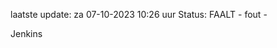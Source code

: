 laatste update: 
za 07-10-2023 10:26   uur 
Status: FAALT - fout - 
<div class="service R">Jenkins</div>